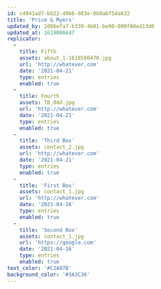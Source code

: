 ```yaml
---
id: c4941ad7-bb22-4966-983e-069a6f54a632
title: 'Price & Myers'
updated_by: 2d06efa7-b339-4b01-be90-009f00ed13d0
updated_at: 1619006647
replicator:
  -
    title: Fifth
    assets: about_1-1618586470.jpg
    url: 'http://whatever.com'
    date: '2021-04-21'
    type: entries
    enabled: true
  -
    title: Fourth
    assets: TB_04d.jpg
    url: 'http://whatever.com'
    date: '2021-04-21'
    type: entries
    enabled: true
  -
    title: 'Third Box'
    assets: contact_2.jpg
    url: 'http://whatever.com'
    date: '2021-04-21'
    type: entries
    enabled: true
  -
    title: 'First Box'
    assets: contact_1.jpg
    url: 'http://whatever.com'
    date: '2021-04-16'
    type: entries
    enabled: true
  -
    title: 'Second Box'
    assets: contact_1.jpg
    url: 'https://google.com'
    date: '2021-04-16'
    type: entries
    enabled: true
text_color: '#C2A07B'
background_color: '#3A3C36'
---
```

